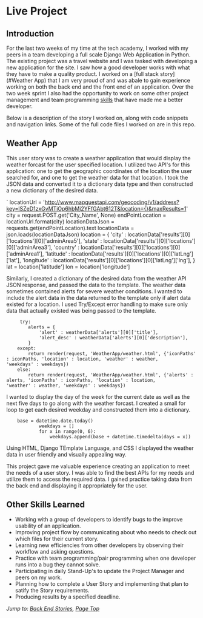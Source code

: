 # Live Project

## Introduction
For the last two weeks of my time at the tech academy, I worked with my peers in a team developing a full scale Django Web Application in Python. The existing project was a travel website and I was tasked with developing a new application for the site. I saw how a good developer works with what they have to make a quality product. I worked on a [full stack story](#Weather App) that I am very proud of and was abale to gain experience working on both the back end and the front end of an application. Over the two week sprint I also had the opportunity to work on some other project management and team programming [skills](#other-skills-learned) that have made me a better developer.

Below is a description of the story I worked on, along with code snippets and navigation links. Some of the full code files I worked on are in this repo.

## Weather App
This user story was to create a weather application that would display the weather forcast for the user specified location. I utilized two API's for this application: one to get the geographic coordinates of the location the user searched for, and one to get the weather data for that location. I took the JSON data and converted it to a dictionary data type and then constructed a new dictionary of the desired data.

  `     locationUrl = 'http://www.mapquestapi.com/geocoding/v1/address?key=lSZeD1zxGvMTiOp6hbMj2YFfGAbt612T&location={}&maxResults=1'
        city = request.POST.get('City_Name', None)
        endPointLocation = locationUrl.format(city)
        locationDataJson = requests.get(endPointLocation).text
        locationData = json.loads(locationDataJson)
        location = {
            'city' : locationData['results'][0]['locations'][0]['adminArea5'],
            'state' : locationData['results'][0]['locations'][0]['adminArea3'],
            'country' : locationData['results'][0]['locations'][0]['adminArea1'],
            'latitude' : locationData['results'][0]['locations'][0]['latLng']['lat'],
            'longitude' : locationData['results'][0]['locations'][0]['latLng']['lng'],
        }
        lat = location['latitude']
        lon = location['longitude']

Similarly, I created a dictionary of the desired data from the weather API JSON response, and passed the data to the template. The weather data sometimes contained alerts for severe weather conditions. I wanted to include the alert data in the data returned to the template only if alert data existed for a location. I used Try/Except error handling to make sure only data that actually existed was being passed to the template.
         
         try:
            alerts = {
                'alert' : weatherData['alerts'][0]['title'],
                'alert_desc' : weatherData['alerts'][0]['description'],
            }
        except:
            return render(request, 'WeatherApp/weather.html', {'iconPaths' : iconPaths, 'location' : location, 'weather' : weather,                     'weekdays' : weekdays})
        else:
            return render(request, 'WeatherApp/weather.html', {'alerts' : alerts, 'iconPaths' : iconPaths, 'location' : location,                       'weather' : weather, 'weekdays' : weekdays})
            
I wanted to display the day of the week for the current date as well as the next five days to go along with the weather forcast. I created a small for loop to get each desired weekday and constructed them into a dictionary.
            
        base = datetime.date.today()
                weekdays = []
                for x in range(0, 6):
                    weekdays.append(base + datetime.timedelta(days = x))
                    
Using  HTML, Django TEmplate Language, and CSS I displayed the weather data in user friendly and visually appealing way.

This project gave me valuable experience creating an application to meet the needs of a user story. I was able to find the best APIs for my needs and utilize them to access the required data. I gained practice taking data from the back end and displaying it appropriately for the user.
      

## Other Skills Learned
* Working with a group of developers to identify bugs to the improve usability of an application.
* Improving project flow by communicating about who needs to check out which files for their current story.
* Learning new efficiencies from other developers by observing their workflow and asking questions.  
* Practice with team programming/pair programming when one developer runs into a bug they cannot solve.
* Participating in daily Stand-Up's to update the Project Manager and peers on my work.
* Planning how to complete a User Story and implementing that plan to satify the Story requirements.
* Producing results by a specified deadline.
  
*Jump to: [Back End Stories](#back-end-stories), [Page Top](#live-project)*
